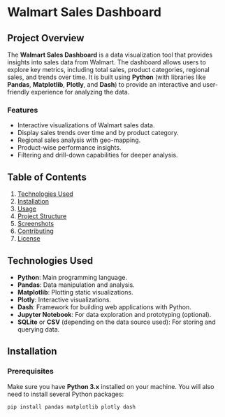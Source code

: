 # Walmart Sales Dashboard

## Project Overview

The **Walmart Sales Dashboard** is a data visualization tool that provides insights into sales data from Walmart. The dashboard allows users to explore key metrics, including total sales, product categories, regional sales, and trends over time. It is built using **Python** (with libraries like **Pandas**, **Matplotlib**, **Plotly**, and **Dash**) to provide an interactive and user-friendly experience for analyzing the data.

### Features

- Interactive visualizations of Walmart sales data.
- Display sales trends over time and by product category.
- Regional sales analysis with geo-mapping.
- Product-wise performance insights.
- Filtering and drill-down capabilities for deeper analysis.

## Table of Contents

1. [Technologies Used](#technologies-used)
2. [Installation](#installation)
3. [Usage](#usage)
4. [Project Structure](#project-structure)
5. [Screenshots](#screenshots)
6. [Contributing](#contributing)
7. [License](#license)

## Technologies Used

- **Python**: Main programming language.
- **Pandas**: Data manipulation and analysis.
- **Matplotlib**: Plotting static visualizations.
- **Plotly**: Interactive visualizations.
- **Dash**: Framework for building web applications with Python.
- **Jupyter Notebook**: For data exploration and prototyping (optional).
- **SQLite** or **CSV** (depending on the data source used): For storing and querying data.

## Installation

### Prerequisites

Make sure you have **Python 3.x** installed on your machine. You will also need to install several Python packages:

```bash
pip install pandas matplotlib plotly dash

